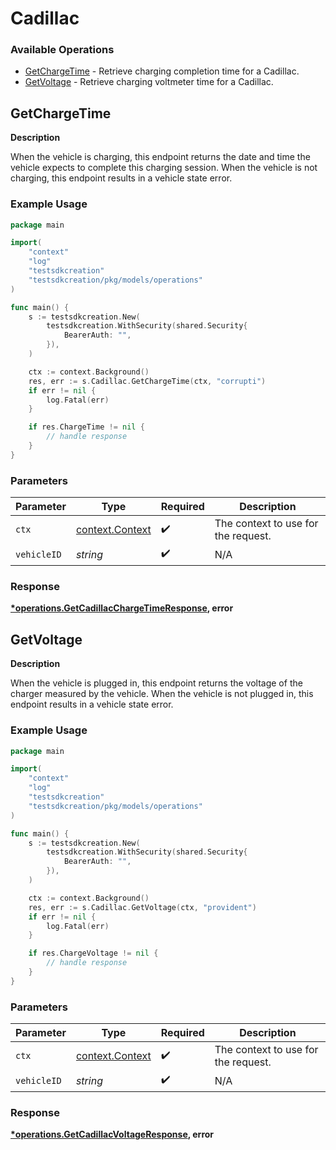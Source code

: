 # Cadillac

### Available Operations

* [GetChargeTime](#getchargetime) - Retrieve charging completion time for a Cadillac.
* [GetVoltage](#getvoltage) - Retrieve charging voltmeter time for a Cadillac.

## GetChargeTime

__Description__

When the vehicle is charging, this endpoint returns the date and time the vehicle expects to complete this charging session. When the vehicle is not charging, this endpoint results in a vehicle state error.

### Example Usage

```go
package main

import(
	"context"
	"log"
	"testsdkcreation"
	"testsdkcreation/pkg/models/operations"
)

func main() {
    s := testsdkcreation.New(
        testsdkcreation.WithSecurity(shared.Security{
            BearerAuth: "",
        }),
    )

    ctx := context.Background()
    res, err := s.Cadillac.GetChargeTime(ctx, "corrupti")
    if err != nil {
        log.Fatal(err)
    }

    if res.ChargeTime != nil {
        // handle response
    }
}
```

### Parameters

| Parameter                                             | Type                                                  | Required                                              | Description                                           |
| ----------------------------------------------------- | ----------------------------------------------------- | ----------------------------------------------------- | ----------------------------------------------------- |
| `ctx`                                                 | [context.Context](https://pkg.go.dev/context#Context) | :heavy_check_mark:                                    | The context to use for the request.                   |
| `vehicleID`                                           | *string*                                              | :heavy_check_mark:                                    | N/A                                                   |


### Response

**[*operations.GetCadillacChargeTimeResponse](../../models/operations/getcadillacchargetimeresponse.md), error**


## GetVoltage

__Description__

When the vehicle is plugged in, this endpoint returns the voltage of the charger measured by the vehicle. When the vehicle is not plugged in, this endpoint results in a vehicle state error.

### Example Usage

```go
package main

import(
	"context"
	"log"
	"testsdkcreation"
	"testsdkcreation/pkg/models/operations"
)

func main() {
    s := testsdkcreation.New(
        testsdkcreation.WithSecurity(shared.Security{
            BearerAuth: "",
        }),
    )

    ctx := context.Background()
    res, err := s.Cadillac.GetVoltage(ctx, "provident")
    if err != nil {
        log.Fatal(err)
    }

    if res.ChargeVoltage != nil {
        // handle response
    }
}
```

### Parameters

| Parameter                                             | Type                                                  | Required                                              | Description                                           |
| ----------------------------------------------------- | ----------------------------------------------------- | ----------------------------------------------------- | ----------------------------------------------------- |
| `ctx`                                                 | [context.Context](https://pkg.go.dev/context#Context) | :heavy_check_mark:                                    | The context to use for the request.                   |
| `vehicleID`                                           | *string*                                              | :heavy_check_mark:                                    | N/A                                                   |


### Response

**[*operations.GetCadillacVoltageResponse](../../models/operations/getcadillacvoltageresponse.md), error**

